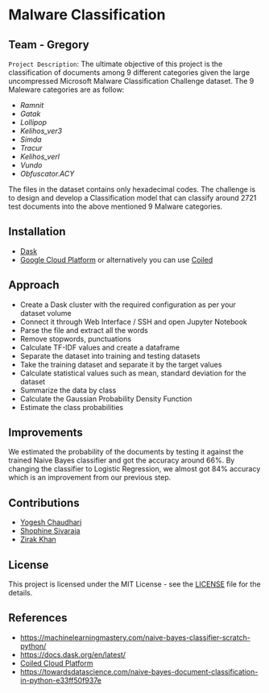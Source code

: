 # Malware Classification
## Team - Gregory

`Project Description`: The ultimate objective of this project is the classification of documents among 9 different categories given the large uncompressed Microsoft Malware Classification Challenge dataset. The 9 Maleware categories are as follow:

<ul><li><i>Ramnit</i></li>
<li><i>Gatak</i></li>
<li><i>Lollipop</i></li>
<li><i>Kelihos_ver3</i></li>
<li><i>Simda</i></li>
<li><i>Tracur</i></li>
<li><i>Kelihos_verl</i></li>
<li><i>Vundo</i></li>
<li><i>Obfuscator.ACY</i></li></ul>

The files in the dataset contains only hexadecimal codes. The challenge is to design and develop a Classification model that can classify around 2721 test documents into the above mentioned 9 Malware categories. 
## Installation
* [Dask](https://docs.dask.org/en/latest/install.html)
* [Google Cloud Platform](https://cloud.google.com/) or alternatively you can use [Coiled](https://cloud.coiled.io/)

## Approach
* Create a Dask cluster with the required configuration as per your dataset volume
* Connect it through Web Interface / SSH and open Jupyter Notebook
* Parse the file and extract all the words
* Remove stopwords, punctuations
* Calculate TF-IDF values and create a dataframe
* Separate the dataset into training and testing datasets
* Take the training dataset and separate it by the target values
* Calculate statistical values such as mean, standard deviation for the dataset
* Summarize the data by class
* Calculate the Gaussian Probability Density Function
* Estimate the class probabilities
## Improvements
We estimated the probability of the documents by testing it against the trained Naive Bayes classifier and got the accuracy around 66%. By changing the classifier to Logistic Regression, we almost got 84% accuracy which is an improvement from our previous step.

## Contributions
<ul> <li><a href= "https://github.com/yogeshchaudhari"> Yogesh Chaudhari</a></li>
<li><a href = "https://github.com/shophine"> Shophine Sivaraja</a></li>
<li><a href ="https://github.com/zirakachakzai" > Zirak Khan </a></li></ul>

## License
This project is licensed under the MIT License - see the <a href="https://github.com/dsp-uga/gregory-p1/blob/main/LICENSE">LICENSE</a> file for the details.

## References
<ul> <li><a href = "https://machinelearningmastery.com/naive-bayes-classifier-scratch-python/"> https://machinelearningmastery.com/naive-bayes-classifier-scratch-python/ </a></li> 
<li><a href = "https://docs.dask.org/en/latest/"> https://docs.dask.org/en/latest/ </a></li> 
  <li><a href = "https://cloud.coiled.io/"> Coiled Cloud Platform </a></li> 
<li><a href = "https://towardsdatascience.com/naive-bayes-document-classification-in-python-e33ff50f937e"> https://towardsdatascience.com/naive-bayes-document-classification-in-python-e33ff50f937e </a></li>  
</ul> 
